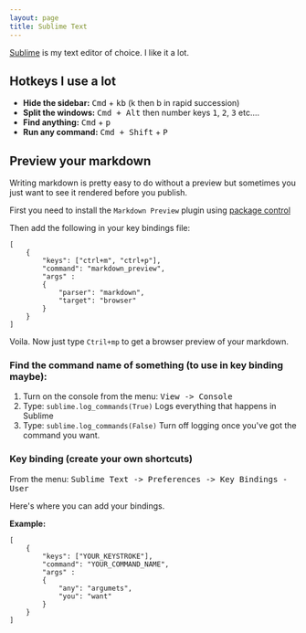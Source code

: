 ```yaml
---
layout: page
title: Sublime Text
---
```


[Sublime](http://www.sublimetext.com/) is my text editor of choice. I like it a lot. 

## Hotkeys I use a lot

* **Hide the sidebar:** <kbd>Cmd</kbd> + <kbd>kb</kbd> (k then b in rapid succession)
* **Split the windows:** <kbd>Cmd + Alt</kbd> then number keys <kbd>1</kbd>, <kbd>2</kbd>, <kbd>3</kbd> etc....
* **Find anything:** <kbd>Cmd</kbd> + <kbd>p</kbd>
* **Run any command:** <kbd>Cmd + Shift</kbd> + <kbd>P</kbd>

## Preview your markdown

Writing markdown is pretty easy to do without a preview but sometimes you just want to see it rendered before you publish. 

First you need to install the `Markdown Preview` plugin using [package control](https://sublime.wbond.net/installation)

Then add the following in your key bindings file:

```
[
	{ 
		"keys": ["ctrl+m", "ctrl+p"], 
		"command": "markdown_preview",
		"args" :
		{
			"parser": "markdown", 
			"target": "browser"
		}
	}
]
```


Voila. Now just type `Ctril+mp` to get a browser preview of your markdown.

### Find the command name of something (to use in key binding maybe):

1. Turn on the console from the menu: <kbd>View -> Console</kbd>
2. Type: `sublime.log_commands(True)` Logs everything that happens in Sublime
4. Type: `sublime.log_commands(False)` Turn off logging once you've got the command you want.

### Key binding (create your own shortcuts)

From the menu: <kbd>Sublime Text -> Preferences -> Key Bindings - User</kbd>

Here's where you can add your bindings.

**Example:**

```
[
    { 
        "keys": ["YOUR_KEYSTROKE"], 
        "command": "YOUR_COMMAND_NAME",
        "args" :
        {
            "any": "argumets", 
            "you": "want"
        }
    }
]
```
